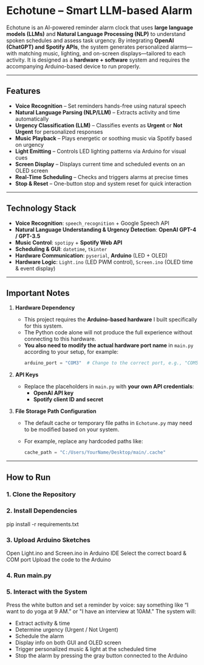 # Echotune – Smart LLM-based Alarm

Echotune is an AI-powered reminder alarm clock that uses **large language models (LLMs)** and **Natural Language Processing (NLP)** to understand spoken schedules and assess task urgency. By integrating **OpenAI (ChatGPT) and Spotify APIs**, the system generates personalized alarms—with matching music, lighting, and on-screen displays—tailored to each activity. It is designed as a **hardware + software** system and requires the accompanying Arduino-based device to run properly.

---

## Features

- **Voice Recognition** – Set reminders hands-free using natural speech  
- **Natural Language Parsing (NLP/LLM)** – Extracts activity and time automatically  
- **Urgency Classification (LLM)** – Classifies events as **Urgent** or **Not Urgent** for personalized responses  
- **Music Playback** – Plays energetic or soothing music via Spotify based on urgency  
- **Light Emitting** – Controls LED lighting patterns via Arduino for visual cues  
- **Screen Display** – Displays current time and scheduled events on an OLED screen  
- **Real-Time Scheduling** – Checks and triggers alarms at precise times  
- **Stop & Reset** – One-button stop and system reset for quick interaction

---

## Technology Stack

- **Voice Recognition**: `speech_recognition` + Google Speech API  
- **Natural Language Understanding & Urgency Detection**: **OpenAI GPT-4 / GPT-3.5**  
- **Music Control**: `spotipy` + **Spotify Web API**  
- **Scheduling & GUI**: `datetime`, `tkinter`  
- **Hardware Communication**: `pyserial`, **Arduino** (LED + OLED)  
- **Hardware Logic**: `Light.ino` (LED PWM control), `Screen.ino` (OLED time & event display)

---

## Important Notes

1. **Hardware Dependency**  
   - This project requires the **Arduino-based hardware** I built specifically for this system.  
   - The Python code alone will not produce the full experience without connecting to this hardware.
   - **You also need to modify the actual hardware port name** in `main.py` according to your setup, for example:  
      ```python
      arduino_port = "COM3"  # Change to the correct port, e.g., "COM5"

2. **API Keys**  
   - Replace the placeholders in `main.py` with **your own API credentials**:  
     - **OpenAI API key**  
     - **Spotify client ID and secret**  

3. **File Storage Path Configuration**  
   - The default cache or temporary file paths in `Echotune.py` may need to be modified based on your system.  
   - For example, replace any hardcoded paths like:

      ```python
      cache_path = "C:/Users/YourName/Desktop/main/.cache"
      
---

## How to Run

### 1. Clone the Repository

### 2. Install Dependencies
pip install -r requirements.txt

### 3. Upload Arduino Sketches
Open Light.ino and Screen.ino in Arduino IDE
Select the correct board & COM port
Upload the code to the Arduino

### 4. Run main.py

### 5. Interact with the System
Press the white button and set a reminder by voice: say something like “I want to do yoga at 9 AM.” or "I have an interview at 10AM."
The system will:
 - Extract activity & time
 - Determine urgency (Urgent / Not Urgent)
 - Schedule the alarm
 - Display info on both GUI and OLED screen
 - Trigger personalized music & light at the scheduled time
 - Stop the alarm by pressing the gray button connected to the Arduino

